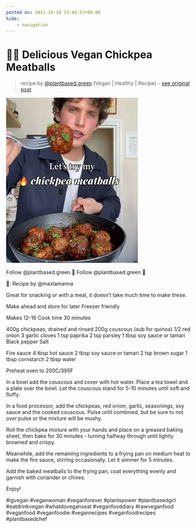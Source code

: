 ```yaml
---
posted on: 2021-10-18 13:44:57+00:00
hide:
    - navigation
---
```


# 🤤🔥 Delicious Vegan Chickpea Meatballs 

> recipe by [@plantbased.green](https://www.instagram.com/plantbased.green/) 
(Vegan | Healthy | Recipe) - [see original post](https://instagram.com/p/CVLA7ssKicA)

![](../img/plantbased.green_18-10-2021_1310.png)


Follow @plantbased.green 🙌
Follow @plantbased.green 🙌

📸: Recipe by @maxlamanna

Great for snacking or with a meal, it doesn’t take much time to make these. 

Make ahead and store for later
Freezer friendly

Makes 12-16
Cook time 30 minutes

400g chickpeas, drained and rinsed 
200g couscous (sub for quinoa)
1/2 red onion
3 garlic cloves
1 tsp paprika
2 tsp parsley
1 tbsp soy sauce or tamari 
Black pepper
Salt

Fire sauce
4 tbsp hot sauce
2 tbsp soy sauce or tamari
2 tsp brown sugar
1 tbsp cornstarch
2 tbsp water

Preheat oven to 200C/395F

In a bowl add the couscous and cover with hot water. Place a tea towel and a plate over the bowl. Let the couscous stand for 5-10 minutes until soft and fluffy.

In a food processor, add the chickpeas, red onion, garlic, seasonings, soy sauce and the cooked couscous. Pulse until combined, but be sure to not over pulse or the mixture will be mushy. 

Roll the chickpea mixture with your hands and place on a greased baking sheet, then bake for 30 minutes - turning halfway  through until lightly browned and crispy. 

Meanwhile, add the remaining ingredients to a frying pan on medium heat to make the fire sauce, stirring occasionally. Let it simmer for 5 minutes. 

Add the baked meatballs to the frying pan, coat everything evenly and garnish with coriander or chives. 

Enjoy!

\#igvegan \#veganwoman \#veganforever  \#plantspower \#plantbasedgirl 
\#eatdrinkvegan \#whatdoveganseat \#veganfooddiary \#rawveganfood \#veganfood \#veganfoodie \#veganrecipes \#veganfoodrecipes \#plantbasedchef 